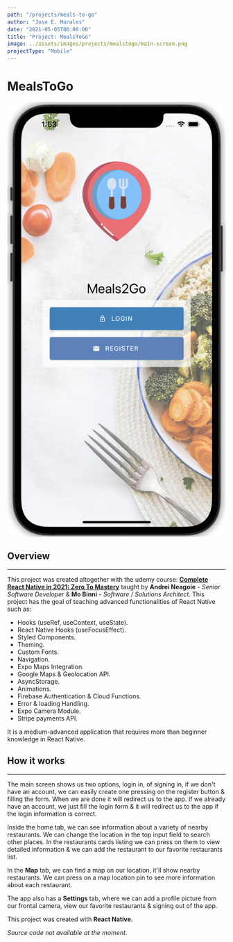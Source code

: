 ```yaml
---
path: "/projects/meals-to-go"
author: "Jose E. Morales"
date: "2021-05-05T00:00:00"
title: "Project: MealsToGo"
image: ../assets/images/projects/mealstogo/main-screen.png
projectType: "Mobile"
---
```

# MealsToGo
![](../assets/images/projects/mealstogo/main-screen.png)
## Overview
---
This project was created altogether with the udemy course: [**Complete React Native in 2021: Zero To Mastery**](https://www.udemy.com/course/complete-react-native-mobile-development-zero-to-mastery-with-hooks/) taught by **Andrei Neagoie** - *Senior Software Developer* & **Mo Binni** - *Software / Solutions Architect*.
This project has the goal of teaching advanced functionalities of React Native such as:

- Hooks (useRef, useContext, useState).
- React Native Hooks (useFocusEffect).
- Styled Components.
- Theming.
- Custom Fonts.
- Navigation.
- Expo Maps Integration.
- Google Maps & Geolocation API.
- AsyncStorage.
- Animations.
- Firebase Authentication & Cloud Functions.
- Error & loading Handling.
- Expo Camera Module.
- Stripe payments API.

It is a medium-advanced application that requires more than beginner knowledge in React Native.
## How it works
---
The main screen shows us two options, login in, of signing in, if we don't have an account, we can easily create one pressing on the register button & filling the form. When we are done it will redirect us to the app.
If we already have an account, we just fill the login form & it will redirect us to the app if the login information is correct.

Inside the home tab, we can see information about a variety of nearby restaurants. We can change the location in the top input field to search other places.
In the restaurants cards listing we can press on them to view detailed information & we can add the restaurant to our favorite restaurants list.

In the **Map** tab, we can find a map on our location, it'll show nearby restaurants. We can press on a map location pin to see more information about each restaurant.

The app also has a **Settings** tab, where we can add a profile picture from our frontal camera, view our favorite restaurants & signing out of the app.

This project was created with **React Native**.

*Source code not available at the moment.*
